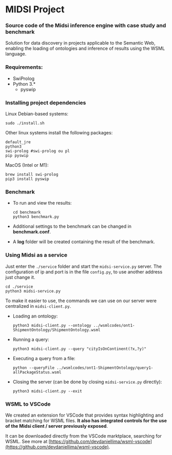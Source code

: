 # MIDSI Project

### Source code of the Midsi inference engine with case study and benchmark

Solution for data discovery in projects applicable to the Semantic Web, enabling the loading of ontologies and inference of results using the WSML language.

### Requirements:

- SwiProlog
- Python 3.\*
  - pyswip

### Installing project dependencies

Linux Debian-based systems:

    sudo ./install.sh

Other linux systems install the following packages:

    default_jre
    python3
    swi-prolog #swi-prolog ou pl
    pip pyswip

MacOS (Intel or M1):

    brew install swi-prolog
    pip3 install pyswip

### Benchmark

- To run and view the results:

      cd benchmark
      python3 benchmark.py

- Additional settings to the benchmark can be changed in **benchmark.conf**.

- A **log** folder will be created containing the result of the benchmark.

### Using Midsi as a service

Just enter the `./service` folder and start the `midsi-service.py` server. The configuration of ip and port is in the file `config.py`, to use another address just change it.

    cd ./service
    python3 midsi-service.py

To make it easier to use, the commands we can use on our server were centralized in `midsi-client.py`.

- Loading an ontology:

    ```
    python3 midsi-client.py --ontology ../wsmlcodes/ont1-ShipmentOntology/ShipmentOntology.wsml
    ```

- Running a query:

    ```
    python3 midsi-client.py --query "cityIsOnContinent(?x,?y)"
    ```

- Executing a query from a file:

    ```
    python --queryFile ../wsmlcodes/ont1-ShipmentOntology/query1-allPackageStatus.wsml
    ```

- Closing the server (can be done by closing `midsi-service.py` directly):

    ```
    python3 midsi-client.py --exit
    ```

### WSML to VSCode

We created an extension for VSCode that provides syntax highlighting and bracket matching for WSML files. **It also has integrated controls for the use of the Midsi client / server previously exposed**.

It can be downloaded directly from the VSCode marktplace, searching for WSML. See more at [https://github.com/devdaniellima/wsml-vscode](https://github.com/devdaniellima/wsml-vscode).